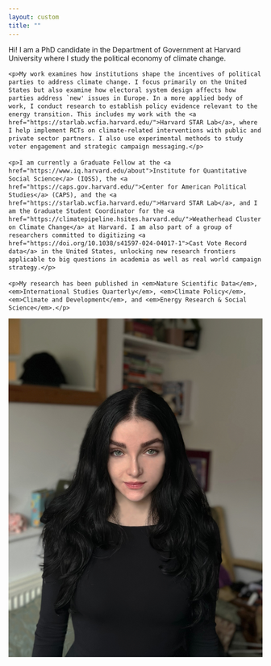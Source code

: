 ```yaml
---
layout: custom
title: ""
---
```


<div class="bio-container">
  <div class="bio-text">
    <p>Hi! I am a PhD candidate in the Department of Government at Harvard University where I study the political economy of climate change.</p>

    <p>My work examines how institutions shape the incentives of political parties to address climate change. I focus primarily on the United States but also examine how electoral system design affects how parties address `new' issues in Europe. In a more applied body of work, I conduct research to establish policy evidence relevant to the energy transition. This includes my work with the <a href="https://starlab.wcfia.harvard.edu/">Harvard STAR Lab</a>, where I help implement RCTs on climate-related interventions with public and private sector partners. I also use experimental methods to study voter engagement and strategic campaign messaging.</p>

    <p>I am currently a Graduate Fellow at the <a href="https://www.iq.harvard.edu/about">Institute for Quantitative Social Science</a> (IQSS), the <a href="https://caps.gov.harvard.edu/">Center for American Political Studies</a> (CAPS), and the <a href="https://starlab.wcfia.harvard.edu/">Harvard STAR Lab</a>, and I am the Graduate Student Coordinator for the <a href="https://climatepipeline.hsites.harvard.edu/">Weatherhead Cluster on Climate Change</a> at Harvard. I am also part of a group of researchers committed to digitizing <a href="https://doi.org/10.1038/s41597-024-04017-1">Cast Vote Record data</a> in the United States, unlocking new research frontiers applicable to big questions in academia as well as real world campaign strategy.</p>

    <p>My research has been published in <em>Nature Scientific Data</em>, <em>International Studies Quarterly</em>, <em>Climate Policy</em>, <em>Climate and Development</em>, and <em>Energy Research & Social Science</em>.</p>
    
</div>

  <div class="bio-photo">
    <img src="/assets/images/headshot2025.jpg" alt="Aleksandra Conevska" />

  <div class="is-container-row is-center">
    <div class="is-inset-8"><a href="https://github.com/aconevska" class="is-icon"><i class="fab fa-github fa-2x"></i></a></div>
    <div class="is-inset-8"><a href="https://x.com/aleksandracone" class="is-icon"><i class="fab fa-twitter fa-2x"></i></a></div>
    <div class="is-inset-8"><a href="https://scholar.google.com/citations?user=9_02_o4AAAAJ&hl=en" class="is-icon"><i class="ai ai-google-scholar ai-2x"></i></a></div>
    <div class="is-inset-8"><a href="https://www.linkedin.com/in/aleksandra-conevska/" class="is-icon"><i class="fab fa-linkedin fa-2x"></i></a></div>

  </div>
  
  </div>
  
</div>

